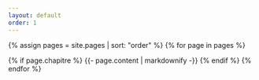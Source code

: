 ```yaml
---
layout: default
order: 1
---
```


{% assign pages = site.pages | sort: "order" %}
{% for page in pages %}

 {% if page.chapitre %}
    {{- page.content | markdownify -}}
  {% endif %}
{% endfor %}

